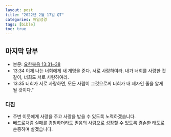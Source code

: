 ```yaml
---
layout: post
title: "2022년 2월 17일 QT"
categories: 매일성경
tags: [bible]
toc: true
---
```


## 마지막 당부
- 본문: [요한복음 13:31~38](https://www.bskorea.or.kr/bible/korbibReadpage.php?version=SAENEW&book=jhn&chap=13&sec=32&cVersion=&fontSize=15px&fontWeight=normal#focus)
- 13:34 이제 나는 너희에게 새 계명을 준다. 서로 사랑하여라. 내가 너희를 사랑한 것 같이, 너희도 서로 사랑하여라.
- 13:35 너희가 서로 사랑하면, 모든 사람이 그것으로써 너희가 내 제자인 줄을 알게 될 것이다."

### 다짐
- 주변 이웃에게 사랑을 주고 사랑을 받을 수 있도록 노력하겠습니다.
- 베드로처럼 실패를 경험하더라도 믿음의 사람으로 성장할 수 있도록 겸손한 태도로 순종하며 살겠습니다.
